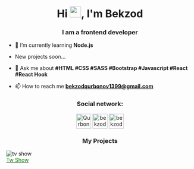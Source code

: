 <h1 align="center">Hi <img src="https://raw.githubusercontent.com/wasabeef/wasabeef/master/icons/wave.gif" width="30px">, I'm Bekzod</h1>
<h3 align="center">I am a frontend developer</h3>



- 🌱 I’m currently learning **Node.js**

- New projects soon...

- 💬 Ask me about **#HTML #CSS #SASS #Bootstrap #Javascript #React #React Hook**

- 📫 How to reach me **bekzodqurbonov1399@gmail.com** 

<p align="center">
<h3 align="center">Social network:</h3>
</p>

<p align="center">  <a href="https://t.me/fullstackdeveloper99" target="blank"><img align="middle" src="https://user-images.githubusercontent.com/56734609/104541252-13357480-5643-11eb-896c-cec4e18ce112.png" alt="Qurbonov" height="40" width="40" /></a>
<a href="https://www.instagram.com/bekzod13_08_99" target="blank"><img align="middle" src="https://user-images.githubusercontent.com/56734609/104541419-69a2b300-5643-11eb-971f-039c9fc60eb3.png" alt="bekzod_qurbonov" height="40" width="40" /></a>
<a href="https://www.linkedin.com/in/bekzod-qurbonov-2b0a31211" target="blank"><img align="middle" src="https://user-images.githubusercontent.com/56734609/132330172-e4bb01cc-dbac-457b-9378-193e00142f13.png" alt="bekzod" height="40" width="40" /></a></p>
<div>
  <div><h3 align="center">My Projects</h3></div>
  <div style="display:'flex';justify-content:'space-between' ">
    <div class='card' style="width:'50%',min-height:'300px'">
      <div class="card-body">
       <div class="card-img" 
            style="width:'100%'; height:'100%';">
            <img  src="https://miro.medium.com/max/1400/0*eoqVzyWgYRxXEgiZ.jpeg" 
              alt="tv show"/>
       </div>
      </div>
      <a href="https://mytvshowlist.netlify.app/"  style="cursor:pointer"><span style="color: green"> Tw Show</span></a>
    </div>
  </div>
</div>

